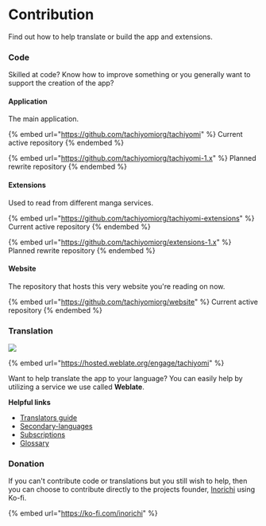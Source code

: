 # Contribution

Find out how to help translate or build the app and extensions.

### Code <a href="#code" id="code"></a>

Skilled at code? Know how to improve something or you generally want to support the creation of the app?

#### Application <a href="#application" id="application"></a>

The main application.

{% embed url="https://github.com/tachiyomiorg/tachiyomi" %}
Current active repository
{% endembed %}

{% embed url="https://github.com/tachiyomiorg/tachiyomi-1.x" %}
Planned rewrite repository
{% endembed %}

#### Extensions <a href="#extensions" id="extensions"></a>

Used to read from different manga services.

{% embed url="https://github.com/tachiyomiorg/tachiyomi-extensions" %}
Current active repository
{% endembed %}

{% embed url="https://github.com/tachiyomiorg/extensions-1.x" %}
Planned rewrite repository
{% endembed %}

#### Website <a href="#website" id="website"></a>

The repository that hosts this very website you're reading on now.

{% embed url="https://github.com/tachiyomiorg/website" %}
Current active repository
{% endembed %}

### Translation <a href="#translation" id="translation"></a>

![](https://hosted.weblate.org/widgets/tachiyomi/-/strings/open-graph.png)

{% embed url="https://hosted.weblate.org/engage/tachiyomi" %}

Want to help translate the app to your language? You can easily help by utilizing a service we use called **Weblate**.

**Helpful links**

* [Translators guide](https://docs.weblate.org/en/latest/user/translating.html)
* [Secondary-languages](https://docs.weblate.org/en/latest/user/profile.html#secondary-languages)
* [Subscriptions](https://docs.weblate.org/en/latest/user/profile.html#subscriptions)
* [Glossary](https://docs.weblate.org/en/latest/user/translating.html#glossary)

### Donation <a href="#donation" id="donation"></a>

If you can't contribute code or translations but you still wish to help, then you can choose to contribute directly to the projects founder, [Inorichi](https://github.com/inorichi/) using Ko-fi.

{% embed url="https://ko-fi.com/inorichi" %}
